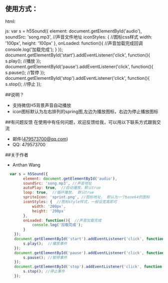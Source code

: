 
## 使用方式：

html:
<html>
<script src="(source)/h5Sound.js"></script>
<body>
<div id="audio"></div>
</body>
</html>

js:
var s = h5Sound({
		element: document.getElementById('audio'), 
		soundSrc: 'song.mp3', //声音文件地址
		iconStyles: {         //图标css样式
			width: '100px',
			height: '100px'
		},
		onLoaded: function(){      //声音加载完成回调
			console.log('加载完成');
		}
	});
	document.getElementById('start').addEventListener('click', function(){
		s.play();   //播放
	});
	document.getElementById('pause').addEventListener('click', function(){
		s.pause();  //暂停
	});
	document.getElementById('stop').addEventListener('click', function(){
		s.stop();   //停止
	});


##说明？

* 支持微信H5背景声音自动播放
* icon图标默认为左右排列的spring图,左边为播放图标，右边为停止播放图标

##有问题反馈
在使用中有任何问题，欢迎反馈给我，可以用以下联系方式跟我交流

* 邮件(479573700@qq.com)
* QQ: 479573700

##关于作者
* Anthan Wang

```javascript
  var s = h5Sound({
		element: document.getElementById('audio'),
		soundSrc: 'song.mp3', //声音地址
        autoPlay: true,  //自动播放，默认true
        loop: true,  //循环播放， 默认true
        spriteIcon: 'sprint.png', //图标地址， 默认为一个base64的图标
		iconStyles: {  //图标style样式，一般设宽高即可
			width: '200px',
			height: '200px'
		},
		onLoaded: function(){  //声音加载完成
			console.log('加载完成');
		}
	});
	document.getElementById('start').addEventListener('click', function(){
		s.play();  //播放事件
	});
	document.getElementById('pause').addEventListener('click', function(){
		s.pause(); //暂停事件
	});
	document.getElementById('stop').addEventListener('click', function(){
		s.stop(); //停止事件
	});
```
